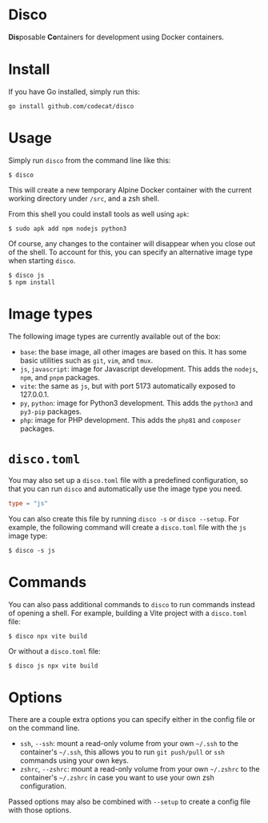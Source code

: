 # Disco
**Dis**posable **Co**ntainers for development using Docker containers.

# Install
If you have Go installed, simply run this:
```
go install github.com/codecat/disco
```

# Usage
Simply run `disco` from the command line like this:
```
$ disco
```
This will create a new temporary Alpine Docker container with the current working directory under `/src`, and a zsh shell.

From this shell you could install tools as well using `apk`:
```
$ sudo apk add npm nodejs python3
```

Of course, any changes to the container will disappear when you close out of the shell. To account for this, you can specify an alternative image type when starting `disco`.

```
$ disco js
$ npm install
```

# Image types
The following image types are currently available out of the box:

* `base`: the base image, all other images are based on this. It has some basic utilities such as `git`, `vim`, and `tmux`.
* `js`, `javascript`: image for Javascript development. This adds the `nodejs`, `npm`, and `pnpm` packages.
* `vite`: the same as `js`, but with port 5173 automatically exposed to 127.0.0.1.
* `py`, `python`: image for Python3 development. This adds the `python3` and `py3-pip` packages.
* `php`: image for PHP development. This adds the `php81` and `composer` packages.

# `disco.toml`
You may also set up a `disco.toml` file with a predefined configuration, so that you can run `disco` and automatically use the image type you need.

```toml
type = "js"
```

You can also create this file by running `disco -s` or `disco --setup`. For example, the following command will create a `disco.toml` file with the `js` image type:

```
$ disco -s js
```

# Commands
You can also pass additional commands to `disco` to run commands instead of opening a shell. For example, building a Vite project with a `disco.toml` file:

```
$ disco npx vite build
```

Or without a `disco.toml` file:

```
$ disco js npx vite build
```

# Options
There are a couple extra options you can specify either in the config file or on the command line.

* `ssh`, `--ssh`: mount a read-only volume from your own `~/.ssh` to the container's `~/.ssh`, this allows you to run `git push/pull` or `ssh` commands using your own keys.
* `zshrc`, `--zshrc`: mount a read-only volume from your own `~/.zshrc` to the container's `~/.zshrc` in case you want to use your own zsh configuration.

Passed options may also be combined with `--setup` to create a config file with those options.
